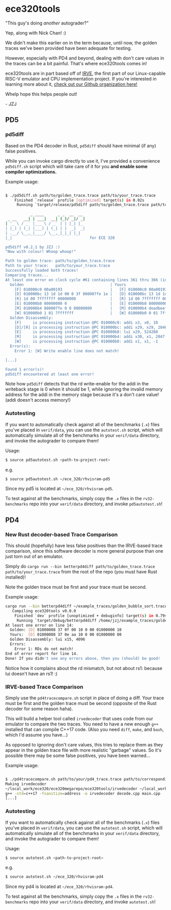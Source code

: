 # ece320tools

"This guy's doing *another* autograder?"

Yep, along with Nick Chan! :)

We didn't make this earlier on in the term because, until now, the golden traces we've been provided have been adequate for testing.

However, especially with PD4 and beyond, dealing with don't care values in the traces can be a bit painful. That's where ece320tools comes in!

ece320tools are in part based off of [IRVE](https://github.com/angry-goose-initiative/irve), the first part of our Linux-capable RISC-V emulator and CPU implementation project. If you're interested in learning more about it, [check out our Github organization here!](https://github.com/angry-goose-initiative)

Whelp hope this helps people out!

\- JZJ

## PD5

### pd5diff

Based on the PD4 decoder in Rust, `pd5diff` should have minimal (if any) false positives.

While you can invoke cargo directly to use it, I've provided a convenience `pd5diff.sh` script
which will take care of it for you **and enable some compiler optimizations.**

Example usage:

```bash

$ ./pd5diff.sh path/to/golden_trace.trace path/to/your_trace.trace
    Finished `release` profile [optimized] target(s) in 0.02s
     Running `target/release/pd5diff path/to/golden_trace.trace path/to/your_trace.trace`

           _ ____      _ _  __  __ 
 _ __   __| | ___|  __| (_)/ _|/ _|
| '_ \ / _` |___ \ / _` | | |_| |_ 
| |_) | (_| |___) | (_| | |  _|  _|
| .__/ \__,_|____/ \__,_|_|_| |_|  
|_|                                  for ECE 320

pd5diff v0.2.1 by JZJ :)
"Now with colour! Whoop whoop!"

Path to golden trace: path/to/golden_trace.trace
Path to your trace:   path/to/your_trace.trace
Successfully loaded both traces!
Comparing traces...
At least one error on clock cycle #61 containing lines 361 thru 366 (inclusive):
  Golden                                      | Yours
    [F] 010000c0 00a00193                     |   [F] 010000c0 00a00193
    [D] 010000bc 13 1d 1d 00 0 3f 000007fe 1e |   [D] 010000bc 13 1d 1d 00 0 3f 000007fe 1e
    [R] 1d 00 7fffffff 00000000               |   [R] 1d 00 7fffffff 00000000
    [E] 010000b8 80000000 0                   |   [E] 010000b8 80000000 0
    [M] 010000b4 800007fe 0 0 00000000        |   [M] 010000b4 deadbeef 0 0 00000000
    [W] 010000b0 1 01 7fffffff                |   [W] 010000b0 0 01 7fffffff
  Golden Disassembly:
    [F]     is processing instruction @PC 010000c0: addi x3, x0, 10
    [D]/[R] is processing instruction @PC 010000bc: addi x29, x29, 2046
    [E]     is processing instruction @PC 010000b8: lui x29, 524288
    [M]     is processing instruction @PC 010000b4: addi x30, x1, 2047
    [W]     is processing instruction @PC 010000b0: addi x1, x1, -1
  Error(s):
    Error 1: [W] Write enable line does not match!

[...]

Found 1 error(s)!
pd5diff encountered at least one error!

```

Note how `pd5diff` detects that the rd write-enable for the addi in the writeback stage
is 0 when it should be 1, while ignoring the invalid memory address for the addi in the
memory stage because it's a don't care value! (addi doesn't access memory!)

### Autotesting

If you want to automatically check against all of the benchmarks (`.x`) files you've placed in `verif/data`, you can use the `autotest.sh` script, which will automatically simulate all of the benchmarks in your `verif/data` directory, and invoke the autograder to compare them!

Usage:
```bash
$ source pd5autotest.sh <path-to-project-root>
```
e.g. 
```bash
$ source pd5autotest.sh ~/ece_320/rhvisram-pd5
```

Since my pd5 is located at `~/ece_320/rhvisram-pd5`.

To test against all the benchmarks, simply copy the `.x` files in the `rv32-benchmarks` repo into your `verif/data` directory, and invoke `pd5autotest.sh`!

## PD4

### New Rust decoder-based Trace Comparison

This should (hopefully) have less false positives than the IRVE-based trace comparison, since this software decoder is more general purpose than
one just torn out of an emulator.

Simply do `cargo run --bin betterpd4diff path/to/golden_trace.trace path/to/your_trace.trace` from the root of the repo (you must have Rust installed)!

Note the golden trace must be first and your trace must be second.

Example usage:

```bash
cargo run --bin betterpd4diff ~/example_traces/golden_bubble_sort.trace ~/example_traces/our_bubble_sort.trace
   Compiling ece320tools v0.0.0
    Finished `dev` profile [unoptimized + debuginfo] target(s) in 0.79s
     Running `target/debug/betterpd4diff /home/jzj/example_traces/golden_BubbleSort.trace /home/jzj/example_traces/bad_BubbleSort.trace`
At least one error on line 14:
  Golden: [D] 01000008 37 0f 00 10 0 00 01000000 10
  Yours:  [D] 01000008 37 0e aa 10 0 00 01000000 00
  Golden Disassembly: lui x15, 4096
  Errors:
    Error 1: RDs do not match!
End of error report for line 14.
Done! If you didn't see any errors above, then you (should) be good!
```

Notice how it complains about the rd mismatch, but not about rs1: because lui doesn't have an rs1! :)

### IRVE-based Trace Comparison

Simply use the `pd4tracecompare.sh` script in place of doing a diff. Your trace must be first and the golden trace must be second (opposite of the Rust decoder for some reason haha).

This will build a helper tool called `irvedecoder` that uses code from our emulator to compare the two traces. You need to have a new enough `g++` installed that can compile C++17 code. (Also you need `diff`, `make`, and `bash`, which I'd assume you have...)

As opposed to ignoring don't care values, this tries to replace them as they appear in the golden trace file with more realistic "garbage" values.
So it's possible there may be some false positives, you have been warned...

Example usage:

```bash

$ ./pd4tracecompare.sh path/to/your/pd4_trace.trace path/to/corresponding/golden_trace.trace
Making irvedecoder
~/local_work/ece320/ece320megarepo/ece320tools/irvedecoder ~/local_work/ece320/ece320megarepo/ece320tools
g++ -std=c++17 -fsanitize=address -o irvedecoder decode.cpp main.cpp
[...]

```

### Autotesting

If you want to automatically check against all of the benchmarks (`.x`) files you've placed in `verif/data`, you can use the `autotest.sh` script, which will automatically simulate all of the benchmarks in your `verif/data` directory, and invoke the autograder to compare them!

Usage:
```bash
$ source autotest.sh <path-to-project-root>
```
e.g. 
```bash
$ source autotest.sh ~/ece_320/rhvisram-pd4
```

Since my pd4 is located at `~/ece_320/rhvisram-pd4`.

To test against all the benchmarks, simply copy the `.x` files in the `rv32-benchmarks` repo into your `verif/data` directory, and invoke `autotest.sh`!
